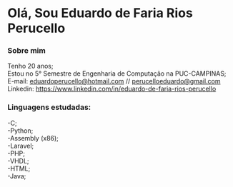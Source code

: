 # Olá, Sou Eduardo de Faria Rios Perucello
### Sobre mim
Tenho 20 anos;
<br>
Estou no 5° Semestre de Engenharia de Computação na PUC-CAMPINAS;
<br>
E-mail: eduardoperucello@hotmail.com // perucelloeduardo@gmail.com
<br>
Linkedin: https://www.linkedin.com/in/eduardo-de-faria-rios-perucello

### Linguagens estudadas:
-C;
<br>
-Python;
<br>
-Assembly (x86);
<br>
-Laravel;
<br>
-PHP;
<br>
-VHDL;
<br>
-HTML;
<br>
-Java;
<br>

